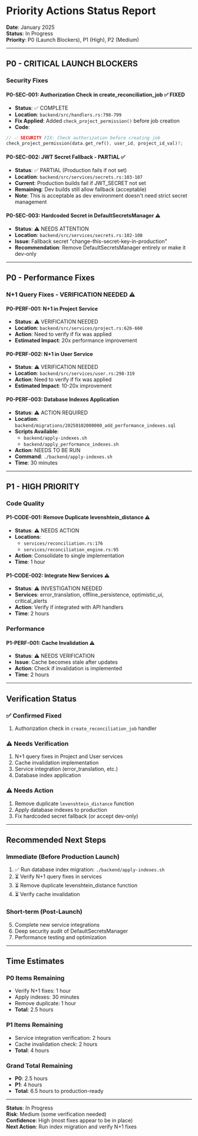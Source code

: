 # Priority Actions Status Report

**Date**: January 2025  
**Status**: In Progress  
**Priority**: P0 (Launch Blockers), P1 (High), P2 (Medium)

---

## P0 - CRITICAL LAUNCH BLOCKERS

### Security Fixes

#### P0-SEC-001: Authorization Check in create_reconciliation_job ✅ FIXED
- **Status**: ✅ COMPLETE
- **Location**: `backend/src/handlers.rs:798-799`
- **Fix Applied**: Added `check_project_permission()` before job creation
- **Code**:
```rust
// ✅ SECURITY FIX: Check authorization before creating job
check_project_permission(data.get_ref(), user_id, project_id_val)?;
```

#### P0-SEC-002: JWT Secret Fallback - PARTIAL ✅
- **Status**: ✅ PARTIAL (Production fails if not set)
- **Location**: `backend/src/services/secrets.rs:103-107`
- **Current**: Production builds fail if JWT_SECRET not set
- **Remaining**: Dev builds still allow fallback (acceptable)
- **Note**: This is acceptable as dev environment doesn't need strict secret management

#### P0-SEC-003: Hardcoded Secret in DefaultSecretsManager ⚠️
- **Status**: ⚠️ NEEDS ATTENTION
- **Location**: `backend/src/services/secrets.rs:102-108`
- **Issue**: Fallback secret "change-this-secret-key-in-production"
- **Recommendation**: Remove DefaultSecretsManager entirely or make it dev-only

---

## P0 - Performance Fixes

### N+1 Query Fixes - VERIFICATION NEEDED ⚠️

#### P0-PERF-001: N+1 in Project Service
- **Status**: ⚠️ VERIFICATION NEEDED
- **Location**: `backend/src/services/project.rs:626-660`
- **Action**: Need to verify if fix was applied
- **Estimated Impact**: 20x performance improvement

#### P0-PERF-002: N+1 in User Service
- **Status**: ⚠️ VERIFICATION NEEDED
- **Location**: `backend/src/services/user.rs:298-319`
- **Action**: Need to verify if fix was applied
- **Estimated Impact**: 10-20x improvement

#### P0-PERF-003: Database Indexes Application
- **Status**: ⚠️ ACTION REQUIRED
- **Location**: `backend/migrations/20250102000000_add_performance_indexes.sql`
- **Scripts Available**: 
  - `backend/apply-indexes.sh`
  - `backend/apply_performance_indexes.sh`
- **Action**: NEEDS TO BE RUN
- **Command**: `./backend/apply-indexes.sh`
- **Time**: 30 minutes

---

## P1 - HIGH PRIORITY

### Code Quality

#### P1-CODE-001: Remove Duplicate levenshtein_distance ⚠️
- **Status**: ⚠️ NEEDS ACTION
- **Locations**: 
  - `services/reconciliation.rs:176`
  - `services/reconciliation_engine.rs:95`
- **Action**: Consolidate to single implementation
- **Time**: 1 hour

#### P1-CODE-002: Integrate New Services ⚠️
- **Status**: ⚠️ INVESTIGATION NEEDED
- **Services**: error_translation, offline_persistence, optimistic_ui, critical_alerts
- **Action**: Verify if integrated with API handlers
- **Time**: 2 hours

### Performance

#### P1-PERF-001: Cache Invalidation ⚠️
- **Status**: ⚠️ NEEDS VERIFICATION
- **Issue**: Cache becomes stale after updates
- **Action**: Check if invalidation is implemented
- **Time**: 2 hours

---

## Verification Status

### ✅ Confirmed Fixed
1. Authorization check in `create_reconciliation_job` handler

### ⚠️ Needs Verification
1. N+1 query fixes in Project and User services
2. Cache invalidation implementation
3. Service integration (error_translation, etc.)
4. Database index application

### ⚠️ Needs Action
1. Remove duplicate `levenshtein_distance` function
2. Apply database indexes to production
3. Fix hardcoded secret fallback (or accept dev-only)

---

## Recommended Next Steps

### Immediate (Before Production Launch)
1. ✅ Run database index migration: `./backend/apply-indexes.sh`
2. ⏳ Verify N+1 query fixes in services
3. ⏳ Remove duplicate levenshtein_distance function
4. ⏳ Verify cache invalidation

### Short-term (Post-Launch)
5. Complete new service integrations
6. Deep security audit of DefaultSecretsManager
7. Performance testing and optimization

---

## Time Estimates

### P0 Items Remaining
- Verify N+1 fixes: 1 hour
- Apply indexes: 30 minutes
- Remove duplicate: 1 hour
- **Total**: 2.5 hours

### P1 Items Remaining
- Service integration verification: 2 hours
- Cache invalidation check: 2 hours
- **Total**: 4 hours

### Grand Total Remaining
- **P0**: 2.5 hours
- **P1**: 4 hours
- **Total**: 6.5 hours to production-ready

---

**Status**: In Progress  
**Risk**: Medium (some verification needed)  
**Confidence**: High (most fixes appear to be in place)  
**Next Action**: Run index migration and verify N+1 fixes


